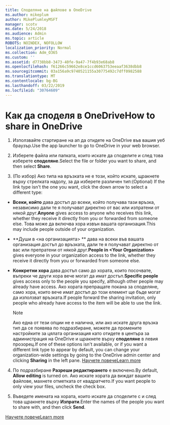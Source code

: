 ```yaml
---
title: Споделяне на файлове в OneDrive
ms.author: mikeplum
author: MikePlumleyMSFT
manager: scotv
ms.date: 5/24/2018
ms.audience: Admin
ms.topic: article
ROBOTS: NOINDEX, NOFOLLOW
localization_priority: Normal
ms.collection: Adm_O365
ms.custom: ''
ms.assetid: d7738bb8-3473-40fe-9a47-7f4b93e68ab8
ms.openlocfilehash: f61266c59662e8ce1ccd6063753eeaaf3638dbb8
ms.sourcegitcommit: 03a156a9c9740521155a30775492c7dff0982588
ms.translationtype: MT
ms.contentlocale: bg-BG
ms.lasthandoff: 03/22/2019
ms.locfileid: "30764609"
---
```

# <a name="how-to-share-in-onedrive"></a><span data-ttu-id="6c480-102">Как да споделя в OneDrive</span><span class="sxs-lookup"><span data-stu-id="6c480-102">How to share in OneDrive</span></span>

1. <span data-ttu-id="6c480-103">Използвайте стартиране на ап да отидете на OneDrive във вашия уеб браузър.</span><span class="sxs-lookup"><span data-stu-id="6c480-103">Use the app launcher to go to OneDrive in your web browser.</span></span> 
    
2. <span data-ttu-id="6c480-104">Изберете файла или папката, които искате да споделите и след това изберете **споделяне**.</span><span class="sxs-lookup"><span data-stu-id="6c480-104">Select the file or folder you want to share, and then select **Share**.</span></span>
    
3. <span data-ttu-id="6c480-105">(По избор) Ако типа на връзката не е този, който искате, щракнете върху стрелката надолу, за да изберете различен тип:</span><span class="sxs-lookup"><span data-stu-id="6c480-105">(Optional) If the link type isn't the one you want, click the down arrow to select a different type:</span></span>
    
  - <span data-ttu-id="6c480-106">**Всеки, който** дава достъп до всеки, който получава тази връзка, независимо дали те я получават директно от вас или изпратени от някой друг.</span><span class="sxs-lookup"><span data-stu-id="6c480-106">**Anyone** gives access to anyone who receives this link, whether they receive it directly from you or forwarded from someone else.</span></span> <span data-ttu-id="6c480-107">Това може да включва хора извън вашата организация.</span><span class="sxs-lookup"><span data-stu-id="6c480-107">This may include people outside of your organization.</span></span> 
    
  - <span data-ttu-id="6c480-108">\*\*Души в \<на организацията\> \*\* дава на всеки във вашата организация достъп до връзката, дали те я получават директно от вас или препратени от някой друг.</span><span class="sxs-lookup"><span data-stu-id="6c480-108">**People in \<Your Organization\>** gives everyone in your organization access to the link, whether they receive it directly from you or forwarded from someone else.</span></span> 
    
  - <span data-ttu-id="6c480-109">**Конкретни хора** дава достъп само до хората, които посочвате, въпреки че други хора вече могат да имат достъп.</span><span class="sxs-lookup"><span data-stu-id="6c480-109">**Specific people** gives access only to the people you specify, although other people may already have access.</span></span> <span data-ttu-id="6c480-110">Ако хората препращате покана за споделяне, само хора, които вече имат достъп до този елемент ще бъде могат да използват връзката.</span><span class="sxs-lookup"><span data-stu-id="6c480-110">If people forward the sharing invitation, only people who already have access to the item will be able to use the link.</span></span> 
    
    > [!NOTE]
    > <span data-ttu-id="6c480-111">Ако една от тези опции не е налична, или ако искате друга връзка тип да се появява по подразбиране, можете да промените настройките за цялата организация като отидете в центъра за администрация на OneDrive и щракнете върху **споделяне** в левия прозорец.</span><span class="sxs-lookup"><span data-stu-id="6c480-111">If one of these options isn't available, or if you want a different link type to appear by default, you can change your organization-wide settings by going to the OneDrive admin center and clicking **Sharing** in the left pane.</span></span> [<span data-ttu-id="6c480-112">Научете повече</span><span class="sxs-lookup"><span data-stu-id="6c480-112">Learn more</span></span>](https://go.microsoft.com/fwlink/?linkid=871961)
  
4. <span data-ttu-id="6c480-113">По подразбиране **Разреши редактирането** е включено.</span><span class="sxs-lookup"><span data-stu-id="6c480-113">By default, **Allow editing** is turned on.</span></span> <span data-ttu-id="6c480-114">Ако искате хората да виждат вашите файлове, махнете отметката от квадратчето.</span><span class="sxs-lookup"><span data-stu-id="6c480-114">If you want people to only view your files, uncheck the check box.</span></span> 
    
5. <span data-ttu-id="6c480-115">Въведете имената на хората, които искате да споделите с и след това щракнете върху **Изпрати**.</span><span class="sxs-lookup"><span data-stu-id="6c480-115">Enter the names of the people you want to share with, and then click **Send**.</span></span>
    
[<span data-ttu-id="6c480-116">Научете повече</span><span class="sxs-lookup"><span data-stu-id="6c480-116">Learn more</span></span>](https://go.microsoft.com/fwlink/?linkid=871861)
  

